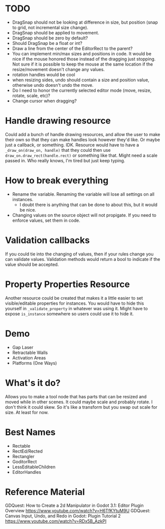 # TODO
* DragSnap should not be looking at difference in size, but position (snap to grid, not incremental size change).
* DragSnap should be applied to movement.
* DragSnap should be zero by default?
* Should DragSnap be a float or int?
* Draw a line from the center of the EditorRect to the parent?
* You can implement min/max sizes and positions in code.  It would be nice if the mouse honored those instead of the dragging just stopping.  Not sure if it is possible to keep the mouse at the same location if the resize/movement doesn't change any values.
* rotation handles would be cool
* when resizing sides, undo should contain a size and position value, otherwise undo doesn't undo the move.
* Do I need to honor the currently selected editor mode (move, resize, rotate, scale, etc)?
* Change cursor when dragging?


# Handle drawing resource
Could add a bunch of handle drawing resources, and allow the user to make their own so that they can make handles look however they'd like.  Or maybe just a callback, or something.  IDK.  Resource would have to have a `_draw_on(draw_on, handle)` that they could then use `draw_on.draw_rect(handle.rect)` or something like that.  Might need a scale passed in.  Who really knows, I'm tired but just keep typing.


# How to break everything
* Rename the variable.  Renaming the variable will lose all settings on all instances.
    * I doubt there is anything that can be done to about this, but it would be nice.
* Changing values on the source object will not propigate.  If you need to enforce values, set them in code.


# Validation callbacks
If you could tie into the changing of values, then if your rules change you can validate values.  Validation methods would return a bool to indicate if the value should be accepted.


# Property Properties Resource
Another resource could be created that makes it a little easier to set visible/editable properties for instances.  You would have to hide this yourself in `_validate_property` in whatever was using it.  Might have to expose `is_instance` somewhere so users could use it to hide it.


# Demo
* Gap Laser
* Retractable Walls
* Activation Areas
* Platforms (One Ways)


# What's it do?
Allows you to make a tool node that has parts that can be resized and moved while in other scenes.  It could maybe scale and probably rotate.  I don't think it could skew.  So it's like a transform but you swap out scale for size.  At least for now.



# Best Names
- Rectable
- RectEd/Rected
- Rectangler
- GoditorRect
- LessEditableChildren
- EditorHandles


# Reference Material
GDQuest:   How to Create a 2d Manipulator in Godot 3.1: Editor Plugin Overview
https://www.youtube.com/watch?v=H6TfKYtuM9U
GDQuest:  Canvas Input, Undo, and Redo in Godot: Plugin Tutorial 2
https://www.youtube.com/watch?v=RDx5B_AzkPI